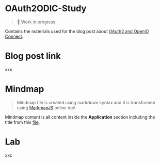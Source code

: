 # OAuth2ODIC-Study

> :construction: Work in progress

Contains the materials used for the blog post about [OAuth2 and OpenID Connect](https://courses.pragmaticwebsecurity.com/courses/introduction-to-oauth-2-0-and-openid-connect). 

# Blog post link

xxx

# Mindmap

> Mindmap file is created using markdown syntax and it is transformed using [MarkmapJS](https://markmap.js.org/repl) online tool.

Mindmap content is all content inside the **Application** section including the title from this [file](OAauth2_OIDC_Security_Validations.md).

# Lab

xxx
